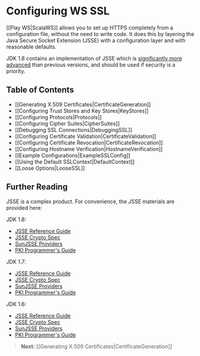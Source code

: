 <!--- Copyright (C) 2009-2014 Typesafe Inc. <http://www.typesafe.com> -->
# Configuring WS SSL

[[Play WS|ScalaWS]] allows you to set up HTTPS completely from a configuration file, without the need to write code.  It does this by layering the Java Secure Socket Extension (JSSE) with a configuration layer and with reasonable defaults.

JDK 1.8 contains an implementation of JSSE which is [significantly more advanced](http://docs.oracle.com/javase/8/docs/technotes/guides/security/enhancements-8.html) than previous versions, and should be used if security is a priority.

## Table of Contents

- [[Generating X.509 Certificates|CertificateGeneration]]
- [[Configuring Trust Stores and Key Stores|KeyStores]]
- [[Configuring Protocols|Protocols]]
- [[Configuring Cipher Suites|CipherSuites]]
- [[Debugging SSL Connections|DebuggingSSL]]
- [[Configuring Certificate Validation|CertificateValidation]]
- [[Configuring Certificate Revocation|CertificateRevocation]]
- [[Configuring Hostname Verification|HostnameVerification]]
- [[Example Configurations|ExampleSSLConfig]]
- [[Using the Default SSLContext|DefaultContext]]
- [[Loose Options|LooseSSL]]

## Further Reading

JSSE is a complex product.  For convenience, the JSSE materials are provided here:

JDK 1.8:

* [JSSE Reference Guide](http://docs.oracle.com/javase/8/docs/technotes/guides/security/jsse/JSSERefGuide.html)
* [JSSE Crypto Spec](http://docs.oracle.com/javase/8/docs/technotes/guides/security/crypto/CryptoSpec.html#SSLTLS)
* [SunJSSE Providers](http://docs.oracle.com/javase/8/docs/technotes/guides/security/SunProviders.html#SunJSSEProvider)
* [PKI Programmer's Guide](http://docs.oracle.com/javase/8/docs/technotes/guides/security/certpath/CertPathProgGuide.html)

JDK 1.7:

* [JSSE Reference Guide](http://docs.oracle.com/javase/7/docs/technotes/guides/security/jsse/JSSERefGuide.html)
* [JSSE Crypto Spec](http://docs.oracle.com/javase/7/docs/technotes/guides/security/crypto/CryptoSpec.html#SSLTLS)
* [SunJSSE Providers](http://docs.oracle.com/javase/7/docs/technotes/guides/security/SunProviders.html#SunJSSEProvider)
* [PKI Programmer's Guide](http://docs.oracle.com/javase/7/docs/technotes/guides/security/certpath/CertPathProgGuide.html)

JDK 1.6:

* [JSSE Reference Guide](http://docs.oracle.com/javase/6/docs/technotes/guides/security/jsse/JSSERefGuide.html)
* [JSSE Crypto Spec](http://docs.oracle.com/javase/6/docs/technotes/guides/security/crypto/CryptoSpec.html#SSLTLS)
* [SunJSSE Providers](http://docs.oracle.com/javase/6/docs/technotes/guides/security/SunProviders.html#SunJSSEProvider)
* [PKI Programmer's Guide](http://docs.oracle.com/javase/6/docs/technotes/guides/security/certpath/CertPathProgGuide.html)

> **Next:** [[Generating X.509 Certificates|CertificateGeneration]]
